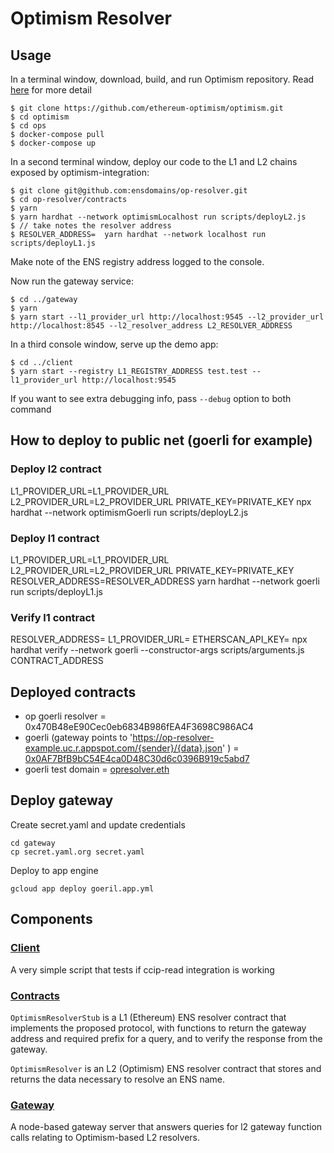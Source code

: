 # Optimism Resolver

## Usage

In a terminal window, download, build, and run Optimism repository. Read [here](https://community.optimism.io/docs/developers/build/dev-node/#setting-up-the-environment) for more detail

```
$ git clone https://github.com/ethereum-optimism/optimism.git
$ cd optimism
$ cd ops
$ docker-compose pull
$ docker-compose up
```

In a second terminal window, deploy our code to the L1 and L2 chains exposed by optimism-integration:

```
$ git clone git@github.com:ensdomains/op-resolver.git
$ cd op-resolver/contracts
$ yarn
$ yarn hardhat --network optimismLocalhost run scripts/deployL2.js
$ // take notes the resolver address
$ RESOLVER_ADDRESS=  yarn hardhat --network localhost run scripts/deployL1.js
```

Make note of the ENS registry address logged to the console.

Now run the gateway service:

```
$ cd ../gateway
$ yarn
$ yarn start --l1_provider_url http://localhost:9545 --l2_provider_url http://localhost:8545 --l2_resolver_address L2_RESOLVER_ADDRESS
```

In a third console window, serve up the demo app:

```
$ cd ../client
$ yarn start --registry L1_REGISTRY_ADDRESS test.test --l1_provider_url http://localhost:9545
```

If you want to see extra debugging info, pass `--debug` option to both command

## How to deploy to public net (goerli for example)

### Deploy l2 contract

L1_PROVIDER_URL=L1_PROVIDER_URL L2_PROVIDER_URL=L2_PROVIDER_URL PRIVATE_KEY=PRIVATE_KEY
npx hardhat --network optimismGoerli run scripts/deployL2.js

### Deploy l1 contract

L1_PROVIDER_URL=L1_PROVIDER_URL L2_PROVIDER_URL=L2_PROVIDER_URL PRIVATE_KEY=PRIVATE_KEY
RESOLVER_ADDRESS=RESOLVER_ADDRESS yarn hardhat --network goerli run scripts/deployL1.js

### Verify l1 contract

RESOLVER_ADDRESS= L1_PROVIDER_URL= ETHERSCAN_API_KEY= npx hardhat verify --network goerli --constructor-args scripts/arguments.js CONTRACT_ADDRESS

## Deployed contracts

- op goerli resolver = 0x470B48eE90Cec0eb6834B986fEA4F3698C986AC4
- goerli (gateway points to 'https://op-resolver-example.uc.r.appspot.com/{sender}/{data}.json' ) = [0x0AF7BfB9bC54E4ca0D48C30d6c0396B919c5abd7](https://goerli.etherscan.io/address/0x0AF7BfB9bC54E4ca0D48C30d6c0396B919c5abd7)
- goerli test domain = [opresolver.eth](https://app.ens.domains/name/opresolver.eth/details)

## Deploy gateway

Create secret.yaml and update credentials

```
cd gateway
cp secret.yaml.org secret.yaml
```

Deploy to app engine

```
gcloud app deploy goeril.app.yml
```

## Components

### [Client](client)

A very simple script that tests if ccip-read integration is working

### [Contracts](contracts)

`OptimismResolverStub` is a L1 (Ethereum) ENS resolver contract that implements the proposed protocol, with
functions to return the gateway address and required prefix for a query, and to verify the response from the gateway.

`OptimismResolver` is an L2 (Optimism) ENS resolver contract that stores and returns the data necessary to resolve an ENS name.

### [Gateway](gateway)

A node-based gateway server that answers queries for l2 gateway function calls relating to Optimism-based L2 resolvers.
